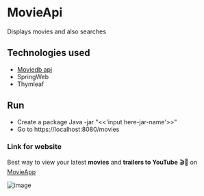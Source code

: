 # MovieApi
Displays movies and also searches 
## Technologies used
* [Moviedb api](https://developers.themoviedb.org/3)
* SpringWeb
* Thymleaf

## Run
* Create a package Java -jar "<<'input here-jar-name'>>"
* Go to https://localhost:8080/movies
### Link for website
Best way to view your latest **movies** and **trailers to YouTube** 🎬🍿 on [MovieApp](https://movienewest.herokuapp.com/)

![image](https://user-images.githubusercontent.com/81359755/197787642-c4a4315f-5983-4ba3-ac6f-9d0cc5196f73.png)

